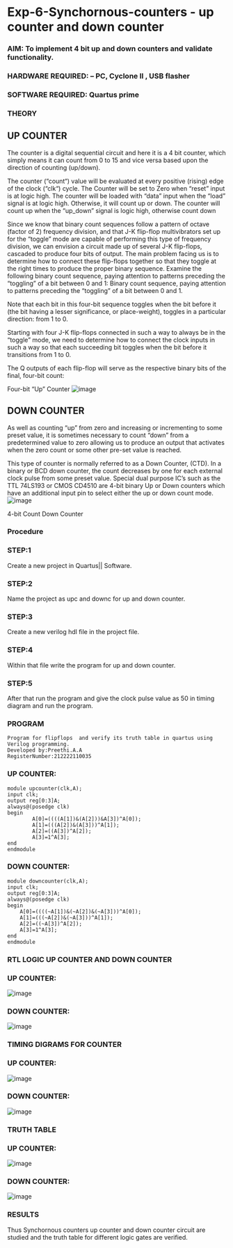 # Exp-6-Synchornous-counters - up counter and down counter 
### AIM: To implement 4 bit up and down counters and validate  functionality.
### HARDWARE REQUIRED:  – PC, Cyclone II , USB flasher
### SOFTWARE REQUIRED:   Quartus prime
### THEORY 

## UP COUNTER 
The counter is a digital sequential circuit and here it is a 4 bit counter, which simply means it can count from 0 to 15 and vice versa based upon the direction of counting (up/down). 

The counter (“count“) value will be evaluated at every positive (rising) edge of the clock (“clk“) cycle.
The Counter will be set to Zero when “reset” input is at logic high.
The counter will be loaded with “data” input when the “load” signal is at logic high. Otherwise, it will count up or down.
The counter will count up when the “up_down” signal is logic high, otherwise count down

Since we know that binary count sequences follow a pattern of octave (factor of 2) frequency division, and that J-K flip-flop multivibrators set up for the “toggle” mode are capable of performing this type of frequency division, we can envision a circuit made up of several J-K flip-flops, cascaded to produce four bits of output.
The main problem facing us is to determine how to connect these flip-flops together so that they toggle at the right times to produce the proper binary sequence.
Examine the following binary count sequence, paying attention to patterns preceding the “toggling” of a bit between 0 and 1:
Binary count sequence, paying attention to patterns preceding the “toggling” of a bit between 0 and 1.

Note that each bit in this four-bit sequence toggles when the bit before it (the bit having a lesser significance, or place-weight), toggles in a particular direction: from 1 to 0.



 
 

Starting with four J-K flip-flops connected in such a way to always be in the “toggle” mode, we need to determine how to connect the clock inputs in such a way so that each succeeding bit toggles when the bit before it transitions from 1 to 0.

The Q outputs of each flip-flop will serve as the respective binary bits of the final, four-bit count:

 
 

Four-bit “Up” Counter
![image](https://user-images.githubusercontent.com/36288975/169644758-b2f4339d-9532-40c5-af40-8f4f8c942e2c.png)



## DOWN COUNTER 

As well as counting “up” from zero and increasing or incrementing to some preset value, it is sometimes necessary to count “down” from a predetermined value to zero allowing us to produce an output that activates when the zero count or some other pre-set value is reached.

This type of counter is normally referred to as a Down Counter, (CTD). In a binary or BCD down counter, the count decreases by one for each external clock pulse from some preset value. Special dual purpose IC’s such as the TTL 74LS193 or CMOS CD4510 are 4-bit binary Up or Down counters which have an additional input pin to select either the up or down count mode.
![image](https://user-images.githubusercontent.com/36288975/169644844-1a14e123-7228-4ed8-81a9-eb937dff4ac8.png)


4-bit Count Down Counter
### Procedure
### STEP:1
Create a new project in Quartus|| Software.

### STEP:2
Name the project as upc and downc for up and down counter.

### STEP:3
Create a new verilog hdl file in the project file.

### STEP:4
Within that file write the program for up and down counter.

### STEP:5
After that run the program and give the clock pulse value as 50 in timing diagram and run the program.

### PROGRAM 
```
Program for flipflops  and verify its truth table in quartus using Verilog programming.
Developed by:Preethi.A.A
RegisterNumber:212222110035
```
### UP COUNTER:
```
module upcounter(clk,A);
input clk;
output reg[0:3]A;
always@(posedge clk)
begin
		A[0]=((((A[1])&(A[2]))&A[3])^A[0]);
		A[1]=(((A[2])&(A[3]))^A[1]);
		A[2]=((A[3])^A[2]);
		A[3]=1^A[3];
end
endmodule
```
### DOWN COUNTER:
```
module downcounter(clk,A);
input clk;
output reg[0:3]A;
always@(posedge clk)
begin
	A[0]=((((~A[1])&(~A[2])&(~A[3]))^A[0]);
	A[1]=(((~A[2])&(~A[3]))^A[1]);
	A[2]=((~A[3])^A[2]);
	A[3]=1^A[3];
end
endmodule
```
### RTL LOGIC UP COUNTER AND DOWN COUNTER  
### UP COUNTER:

![image](https://github.com/PreethiArunachalam/Exp-7-Synchornous-counters-/assets/120115840/411b75fc-4013-4e45-a074-746b7717fc13)

### DOWN COUNTER:

![image](https://github.com/PreethiArunachalam/Exp-7-Synchornous-counters-/assets/120115840/ef90741f-8890-46ae-8909-4a62b99315da)

### TIMING DIGRAMS FOR COUNTER  
### UP COUNTER:

![image](https://github.com/PreethiArunachalam/Exp-7-Synchornous-counters-/assets/120115840/55432dbf-cf6b-42f0-85ad-13f2d99e7a2d)

### DOWN COUNTER:

![image](https://github.com/PreethiArunachalam/Exp-7-Synchornous-counters-/assets/120115840/30c8a06d-609d-409d-892c-bc9c5aa8c217)

### TRUTH TABLE 
### UP COUNTER:

![image](https://github.com/PreethiArunachalam/Exp-7-Synchornous-counters-/assets/120115840/1c85a199-833e-481c-8eea-43e4206a2216)

### DOWN COUNTER:

![image](https://github.com/PreethiArunachalam/Exp-7-Synchornous-counters-/assets/120115840/5f7498ff-d258-4d25-9d6d-1fd58474ee7b)

### RESULTS 
Thus Synchornous counters up counter and down counter circuit are studied and the truth table for different logic gates are verified.
